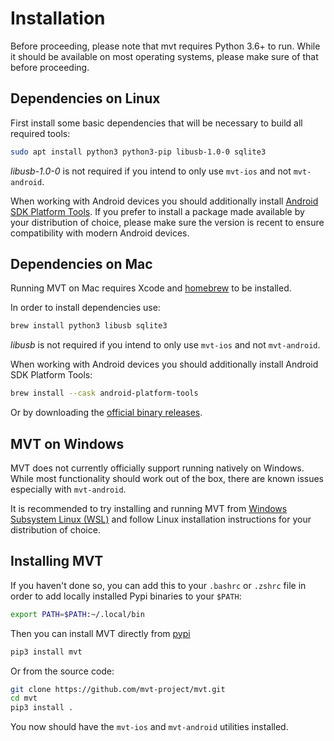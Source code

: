 # Installation

Before proceeding, please note that mvt requires Python 3.6+ to run. While it should be available on most operating systems, please make sure of that before proceeding.

## Dependencies on Linux

First install some basic dependencies that will be necessary to build all required tools:

```bash
sudo apt install python3 python3-pip libusb-1.0-0 sqlite3
```

*libusb-1.0-0* is not required if you intend to only use `mvt-ios` and not `mvt-android`.

When working with Android devices you should additionally install [Android SDK Platform Tools](https://developer.android.com/studio/releases/platform-tools). If you prefer to install a package made available by your distribution of choice, please make sure the version is recent to ensure compatibility with modern Android devices.

## Dependencies on Mac

Running MVT on Mac requires Xcode and [homebrew](https://brew.sh) to be installed.

In order to install dependencies use:

```bash
brew install python3 libusb sqlite3
```

*libusb* is not required if you intend to only use `mvt-ios` and not `mvt-android`.

When working with Android devices you should additionally install Android SDK Platform Tools:

```bash
brew install --cask android-platform-tools
```

Or by downloading the [official binary releases](https://developer.android.com/studio/releases/platform-tools).

## MVT on Windows

MVT does not currently officially support running natively on Windows. While most functionality should work out of the box, there are known issues especially with `mvt-android`.

It is recommended to try installing and running MVT from [Windows Subsystem Linux (WSL)](https://docs.microsoft.com/en-us/windows/wsl/about) and follow Linux installation instructions for your distribution of choice.

## Installing MVT

If you haven't done so, you can add this to your `.bashrc` or `.zshrc` file in order to add locally installed Pypi binaries to your `$PATH`:

```bash
export PATH=$PATH:~/.local/bin
```

Then you can install MVT directly from [pypi](https://pypi.org/project/mvt/)

```bash
pip3 install mvt
```

Or from the source code:

```bash
git clone https://github.com/mvt-project/mvt.git
cd mvt
pip3 install .
```

You now should have the `mvt-ios` and `mvt-android` utilities installed.
